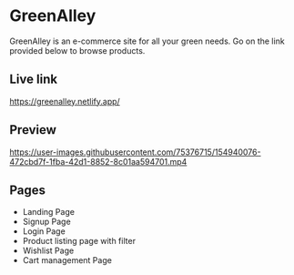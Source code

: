# GreenAlley
GreenAlley is an e-commerce site for all your green needs. Go on the link provided below to browse products.

## Live link
<https://greenalley.netlify.app/>

## Preview
https://user-images.githubusercontent.com/75376715/154940076-472cbd7f-1fba-42d1-8852-8c01aa594701.mp4

## Pages
- Landing Page
- Signup Page
- Login Page
- Product listing page with filter
- Wishlist Page
- Cart management Page
